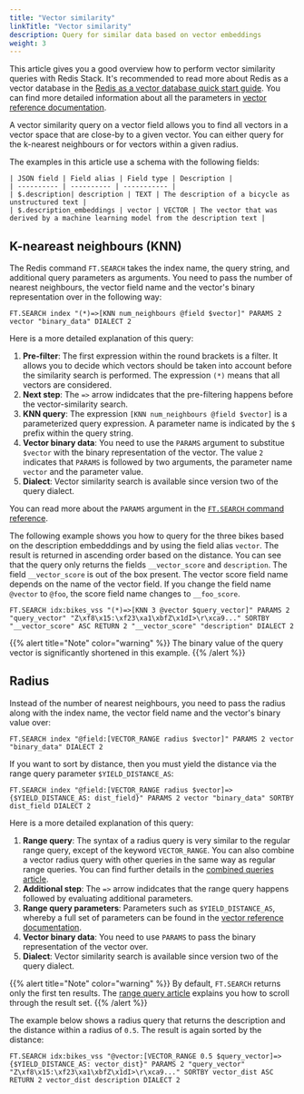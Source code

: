 ```yaml
---
title: "Vector similarity"
linkTitle: "Vector similarity"
description: Query for similar data based on vector embeddings
weight: 3
---
```


This article gives you a good overview how to perform vector similarity queries with Redis Stack. It's recommended to read more about Redis as a vector database in the [Redis as a vector database quick start guide](/docs/get-started/vector-database/). You can find more detailed information about all the parameters in [vector reference documentation](/docs/interact/search-and-query/advanced-concepts/vectors/).

A vector similarity query on a vector field allows you to find all vectors in a vector space that are close-by to a given vector. You can either query for the k-nearest neighbours or for vectors within a given radius.

The examples in this article use a schema with the following fields:

```
| JSON field | Field alias | Field type | Description |
| ---------- | ---------- | ----------- |
| $.description| description | TEXT | The description of a bicycle as unstructured text |
| $.description_embeddings | vector | VECTOR | The vector that was derived by a machine learning model from the description text | 
```


## K-neareast neighbours (KNN)

The Redis command `FT.SEARCH` takes the index name, the query string, and additional query parameters as arguments. You need to pass the number of nearest neighbours, the vector field name and the vector's binary representation over in the following way:

```
FT.SEARCH index "(*)=>[KNN num_neighbours @field $vector]" PARAMS 2 vector "binary_data" DIALECT 2
```

Here is a more detailed explanation of this query:

1. **Pre-filter**: The first expression within the round brackets is a filter. It allows you to decide which vectors should be taken into account before the similarity search is performed. The expression `(*)` means that all vectors are considered.
2. **Next step**: The `=>` arrow indidcates that the pre-filtering happens before the vector-similarity search.
3. **KNN query**: The expression `[KNN num_neighbours @field $vector]` is a parameterized query expression. A parameter name is indicated by the `$` prefix within the query string.
4. **Vector binary data**: You need to use the `PARAMS` argument to substitue `$vector` with the binary representation of the vector. The value `2` indicates that `PARAMS` is followed by two arguments, the parameter name `vector` and the parameter value.
5. **Dialect**: Vector similarity search is available since version two of the query dialect.

You can read more about the `PARAMS` argument in the [`FT.SEARCH` command reference](/commands/ft.search/).

The following example shows you how to query for the three bikes based on the description embedddings and by using the field alias `vector`. The result is returned in ascending order based on the distance. You can see that the query only returns the fields `__vector_score` and `description`. The field `__vector_score` is out of the box present. The vector score field name depends on the name of the vector field. If you change the field name `@vector` to `@foo`, the score field name changes to `__foo_score`.

```
FT.SEARCH idx:bikes_vss "(*)=>[KNN 3 @vector $query_vector]" PARAMS 2 "query_vector" "Z\xf8\x15:\xf23\xa1\xbfZ\x1dI>\r\xca9..." SORTBY "__vector_score" ASC RETURN 2 "__vector_score" "description" DIALECT 2
```

<!-- Python query>
query = (
    Query('(*)=>[KNN 3 @vector $query_vector]')
     .sort_by('__vector_score')
     .return_fields('__vector_score', 'description')
     .dialect(2)
)
</!-->

{{% alert title="Note" color="warning" %}}
The binary value of the query vector is significantly shortened in this example.
{{% /alert  %}}


## Radius

Instead of the number of nearest neighbours, you need to pass the radius along with the index name, the vector field name and the vector's binary value over:

```
FT.SEARCH index "@field:[VECTOR_RANGE radius $vector]" PARAMS 2 vector "binary_data" DIALECT 2
```

If you want to sort by distance, then you must yield the distance via the range query parameter `$YIELD_DISTANCE_AS`:

```
FT.SEARCH index "@field:[VECTOR_RANGE radius $vector]=>{$YIELD_DISTANCE_AS: dist_field}" PARAMS 2 vector "binary_data" SORTBY dist_field DIALECT 2
```

Here is a more detailed explanation of this query:

1. **Range query**: The syntax of a radius query is very similar to the regular range query, except of the keyword `VECTOR_RANGE`. You can also combine a vector radius query with other queries in the same way as regular range queries.  You can find further details in the [combined queries article](/docs/query/combined).
2. **Additional step**: The `=>` arrow indidcates that the range query happens followed by evaluating additional parameters.
3. **Range query parameters**: Parameters such as `$YIELD_DISTANCE_AS`, whereby a full set of parameters can be found in the [vector reference documentation](TODO).
4. **Vector binary data**: You need to use `PARAMS` to pass the binary representation of the vector over.
5. **Dialect**: Vector similarity search is available since version two of the query dialect.


{{% alert title="Note" color="warning" %}}
By default, `FT.SEARCH` returns only the first ten results. The [range query article](/docs/interact/search-and-query/query/range) explains you how to scroll through the result set.
{{% /alert  %}}


The example below shows a radius query that returns the description and the distance within a radius of `0.5`. The result is again sorted by the distance:

```
FT.SEARCH idx:bikes_vss "@vector:[VECTOR_RANGE 0.5 $query_vector]=>{$YIELD_DISTANCE_AS: vector_dist}" PARAMS 2 "query_vector" "Z\xf8\x15:\xf23\xa1\xbfZ\x1dI>\r\xca9..." SORTBY vector_dist ASC RETURN 2 vector_dist description DIALECT 2
```

<!-- Python query>
query = (
    Query('@vector:[VECTOR_RANGE 0.5 $query_vector]=>{$YIELD_DISTANCE_AS: vector_dist}')
     .sort_by('vector_dist')
     .return_fields('vector_dist', 'description')
     .dialect(2)
)
</!-->